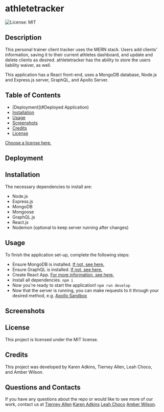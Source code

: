 # athletetracker
![License: MIT](https://img.shields.io/badge/License-MIT-yellow.svg)

## Description
This personal trainer client tracker uses the MERN stack. Users add clients' information, saving it to their current athletes dashboard, and update and delete clients as desired. athletetracker has the ability to store the users liability waiver, as well.

This application has a React front-end, uses a MongoDB database, Node.js and Express.js server, GraphQL, and Apollo Server. 

## Table of Contents
* [Deployment](#Deployed Application)
* [Installation](#Installation)
* [Usage](#Usage)
* [Screenshots](#Screenshots)
* [Credits](#Credits)
* [License](#License)

 [Choose a license here.](https://choosealicense.com/licenses/) 

## Deployment



## Installation
The necessary dependencies to install are:

* Node.js
* Express.js
* MongoDB
* Mongoose
* GraphQL.js
* React.js
* Nodemon (optional to keep server running after changes)

## Usage
To finish the application set-up, complete the following steps:

* Ensure MongoDB is installed. [If not, see here.](https://www.mongodb.com/docs/manual/installation/) 
* Ensure GraphQL is installed. [If not, see here.](https://graphql.org/graphql-js/)
* Create React App. [For more information, see here.](https://create-react-app.dev/)
* Install all dependencies.
  ```npm i```
* Now you're ready to start the application! 
```npm run develop```
* Now that the server is running, you can make requests to it through your desired method, e.g. [Apollo Sandbox](https://www.apollographql.com/docs/graphos/explorer/sandbox/)
  
## Screenshots


## License
      
This project is licensed under the MIT license.

## Credits
This project was developed by Karen Adkins, Tierney Allen, Leah Choco, and Amber Wilson.

## Questions and Contacts
If you have any questions about the repo or would like to see more of our work, contact us at 
[Tierney Allen](https://github.com/tierney03)
[Karen Adkins](https://github.com/KarenAdkins84)
[Leah Choco](https://github.com/leah-choco)
[Amber Wilson](https://github.com/awil414/).
